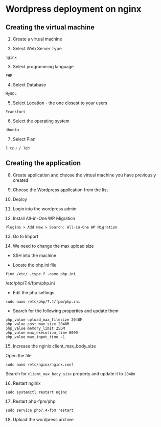 # Wordpress deployment on nginx

##  Creating the virtual machine
1. Create a virtual machine

2. Select Web Server Type

```
nginx
```

3. Select programming language

```
PHP
```

4. Select Database

```
MySQL
```

5. Select Location - the one closest to your users

```
Frankfurt
```

6. Select the operating system

```
Ubuntu
```

7. Select Plan

```
1 cpu / 1gb
```

## Creating the application

8. Create application and choose the virtual machine you have previously created

9. Choose the Wordpress application from the list

10. Deploy

11. Login into the wordpress admin

12. Install All-in-One WP Migration

```
Plugins > Add New > Search: All-in-One WP Migration
```
13. Go to Import

14. We need to change the max upload size

- SSH into the machine

- Locate the php.ini file

```
find /etc/ -type f -name php.ini
```

/etc/php/7.4/fpm/php.ini


- Edit the php settings

```
sudo nano /etc/php/7.4/fpm/php.ini
```

- Search for the following properties and update them

```
php_value upload_max_filesize 2048M
php_value post_max_size 2048M
php_value memory_limit 256M
php_value max_execution_time 6000
php_value max_input_time -1
```

15. Increase the nginix client_max_body_size

Open the file
```
sudo nano /etc/nginx/nginx.conf
```

Search for ```client_max_body_size``` property and update it to ```2048m```


16. Restart nginix

```
sudo systemctl restart nginx
```

17. Restart php-fpm/php

```
sudo service php7.4-fpm restart
```

18. Upload the wordpress archive
